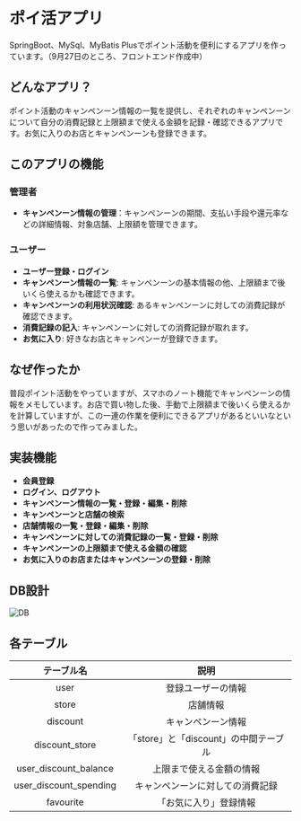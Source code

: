 # ポイ活アプリ

SpringBoot、MySql、MyBatis Plusでポイント活動を便利にするアプリを作っています。（9月27日のところ、フロントエンド作成中）

## どんなアプリ？

ポイント活動のキャンペンーン情報の一覧を提供し、それぞれのキャンペンーンについて自分の消費記録と上限額まで使える金額を記録・確認できるアプリです。お気に入りのお店とキャンペンーンも登録できます。

## このアプリの機能

### 管理者

- **キャンペンーン情報の管理**：キャンペンーンの期間、支払い手段や還元率などの詳細情報、対象店舗、上限額を管理できます。

### ユーザー

- **ユーザー登録・ログイン**
- **キャンペンーン情報の一覧**: キャンペンーンの基本情報の他、上限額まで後いくら使えるかも確認できます。
- **キャンペンーンの利用状況確認**: あるキャンペンーンに対しての消費記録が確認できます。
- **消費記録の記入**: キャンペンーンに対しての消費記録が取れます。
- **お気に入り**: 好きなお店とキャンペンーが登録できます。

## なぜ作ったか

普段ポイント活動をやっていますが、スマホのノート機能でキャンペンーンの情報をメモしています。お店で買い物した後、手動で上限額まで後いくら使えるかを計算していますが、この一連の作業を便利にできるアプリがあるといいなという思いがあったので作ってみました。

## 実装機能

- **会員登録**
- **ログイン、ログアウト**
- **キャンペンーン情報の一覧・登録・編集・削除**
- **キャンペンーンと店舗の検索**
- **店舗情報の一覧・登録・編集・削除**
- **キャンペンーンに対しての消費記録の一覧・登録・削除**
- **キャンペンーンの上限額まで使える金額の確認**
- **お気に入りのお店またはキャンペンーンの登録・削除**

## DB設計
![DB](https://github.com/hk772400287/discount/assets/105110420/ab862bf5-d074-41f6-8dbb-6a7a4d7b8c01)


## 各テーブル
| テーブル名 | 説明 |
| :-------: | :-------: | 
| user |   登録ユーザーの情報 | 
| store | 店舗情報| 
| discount | キャンペンーン情報 | 
| discount_store | 「store」と「discount」の中間テーブル | 
| user_discount_balance | 上限まで使える金額の情報 | 
| user_discount_spending | キャンペンーンに対しての消費記録 | 
| favourite | 「お気に入り」登録情報 | 
